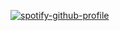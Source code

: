 [![spotify-github-profile](https://spotify-github-profile.vercel.app/api/view?uid=31uptvmd5zfgv2xa7uzgd3u7xjtm&cover_image=true&theme=karaoke)](https://github.com/kittinan/spotify-github-profile)
